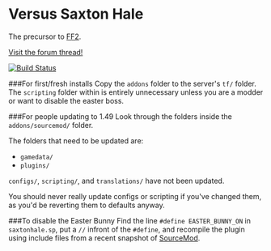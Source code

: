 Versus Saxton Hale
==================

The precursor to [FF2](https://github.com/50DKP/FF2-Official).

[Visit the forum thread!](https://forums.alliedmods.net/showthread.php?t=244209)

[![Build Status](https://travis-ci.org/WildCard65/Versus-Saxton-Hale.svg?branch=master)](https://travis-ci.org/WildCard65/Versus-Saxton-Hale)

###For first/fresh installs
Copy the `addons` folder to the server's `tf/` folder.
The `scripting` folder within is entirely unnecessary unless you are a modder or want to disable the easter boss.

###For people updating to 1.49
Look through the folders inside the `addons/sourcemod/` folder.

The folders that need to be updated are:
* `gamedata/`
* `plugins/`

`configs/`, `scripting/`, and `translations/` have not been updated.

You should never really update configs or scripting if you've changed them, as you'd be reverting them to defaults anyway.  

###To disable the Easter Bunny
Find the line `#define EASTER_BUNNY_ON` in `saxtonhale.sp`, put a ```//``` infront of the ```#define```, and recompile the plugin using include files from a recent snapshot of [SourceMod](http://www.sourcemod.net).
